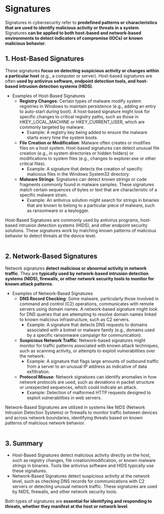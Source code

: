 <br>

# Signatures
Signatures in cybersecurity refer to **predefined patterns or characteristics that are used to identify malicious activity or threats in a system**. Signatures **can be applied to both host-based and network-based environments to detect indicators of compromise (IOCs) or known malicious behavior**.

## 1. Host-Based Signatures
These signatures **focus on detecting suspicious activity or changes within a particular host** (e.g., a computer or server). Host-based signatures are often **used by antivirus software, endpoint detection tools, and host-based intrusion detection systems (HIDS)**.

  - Examples of Host-Based Signatures
    - **Registry Changes**: Certain types of malware modify system registries in Windows to maintain persistence (e.g., adding an entry to auto-start during boot). A host-based signature might look for specific changes to critical registry paths, such as those in HKEY_LOCAL_MACHINE or HKEY_CURRENT_USER, which are commonly targeted by malware.
      - Example: A registry key being added to ensure the malware starts every time the system boots.
    - **File Creation or Modification**: Malware often creates or modifies files on a host system. Host-based signatures can detect unusual file creation (e.g., in system directories or hidden folders) or modifications to system files (e.g., changes to explorer.exe or other critical files).
      - Example: A signature that detects the creation of specific malicious files in the Windows System32 directory.
    - **Malware Strings**: Signatures can detect known strings or code fragments commonly found in malware samples. These signatures match certain sequences of bytes or text that are characteristic of a specific malware strain.
      - Example: An antivirus solution might search for strings in binaries that are known to belong to a particular piece of malware, such as ransomware or a keylogger.

Host-Based Signatures are commonly used by antivirus programs, host-based intrusion detection systems (HIDS), and other endpoint security solutions. These signatures work by matching known patterns of malicious behavior to detect threats at the device level.  
<br>

## 2. Network-Based Signatures
Network signatures **detect malicious or abnormal activity in network traffic**. They are **typically used by network-based intrusion detection systems (NIDS), firewalls, or other network security tools to monitor for known attack patterns**.

  - Examples of Network-Based Signatures
    - **DNS Record Checking**: Some malware, particularly those involved in command and control (C2) operations, communicates with remote servers using domain names. A network-based signature might look for DNS queries that are attempting to resolve domain names linked to known malicious infrastructure, such as C2 servers.
      - Example: A signature that detects DNS requests to domains associated with a botnet or malware family (e.g., domains used by a specific ransomware campaign for communication).
    - **Suspicious Network Traffic**: Network-based signatures might monitor for traffic patterns associated with known attack techniques, such as scanning activity, or attempts to exploit vulnerabilities over the network.
      - Example: A signature that flags large amounts of outbound traffic from a server to an unusual IP address as indicative of data exfiltration.
    - **Protocol Misuse**: Network signatures can identify anomalies in how network protocols are used, such as deviations in packet structure or unexpected sequences, which could indicate an attack.
      - Example: Detection of malformed HTTP requests designed to exploit vulnerabilities in web servers.

Network-Based Signatures are utilized in systems like NIDS (Network Intrusion Detection Systems) or firewalls to monitor traffic between devices and across network boundaries, identifying threats based on known patterns of malicious network behavior.  
<br>

## 3. Summary
  - Host-Based Signatures detect malicious activity directly on the host, such as registry changes, file creation/modification, or known malware strings in binaries. Tools like antivirus software and HIDS typically use these signatures.
  - Network-Based Signatures detect suspicious activity at the network level, such as checking DNS records for communications with C2 servers or detecting unusual network traffic. These signatures are used by NIDS, firewalls, and other network security tools.

Both types of signatures are **essential for identifying and responding to threats, whether they manifest at the host or network level**.  
<br>